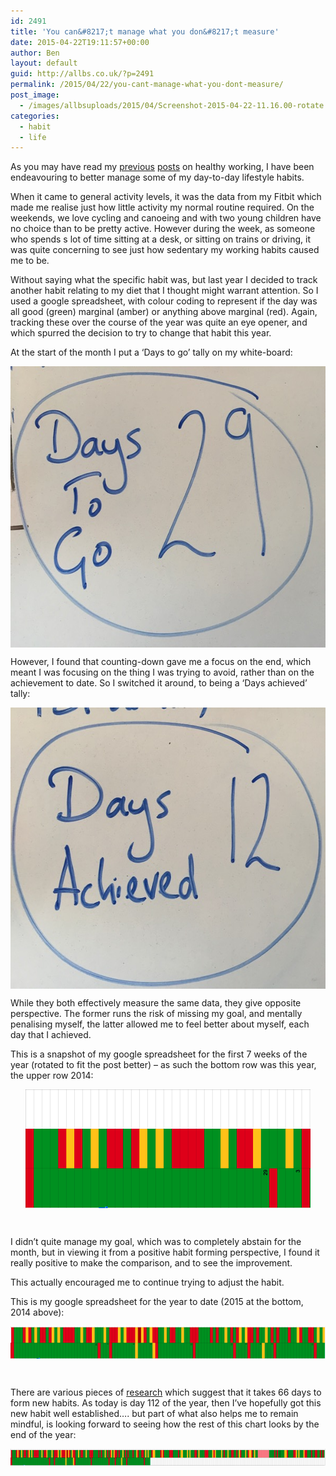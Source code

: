 ```yaml
---
id: 2491
title: 'You can&#8217;t manage what you don&#8217;t measure'
date: 2015-04-22T19:11:57+00:00
author: Ben
layout: default
guid: http://allbs.co.uk/?p=2491
permalink: /2015/04/22/you-cant-manage-what-you-dont-measure/
post_image:
  - /images/allbsuploads/2015/04/Screenshot-2015-04-22-11.16.00-rotate.png
categories:
  - habit
  - life
---
```

As you may have read my [previous](http://allbs.co.uk/2014/01/05/healthy-working/) [posts](http://allbs.co.uk/2014/08/16/healthy-working-standing-desk/) on healthy working, I have been endeavouring to better manage some of my day-to-day lifestyle habits.

When it came to general activity levels, it was the data from my Fitbit which made me realise just how little activity my normal routine required. On the weekends, we love cycling and canoeing and with two young children have no choice than to be pretty active. However during the week, as someone who spends s lot of time sitting at a desk, or sitting on trains or driving, it was quite concerning to see just how sedentary my working habits caused me to be.

Without saying what the specific habit was, but last year I decided to track another habit relating to my diet that I thought might warrant attention. So I used a google spreadsheet, with colour coding to represent if the day was all good (green) marginal (amber) or anything above marginal (red). Again, tracking these over the course of the year was quite an eye opener, and which spurred the decision to try to change that habit this year.

At the start of the month I put a ‘Days to go’ tally on my white-board:

<img style="display: block; margin-left: auto; margin-right: auto;" title="2015-04-22 11.21.10.jpg" src="/images/allbsuploads/2015/04/2015-04-22-11.21.10.jpg" alt="2015 04 22 11 21 10" width="600" height="450" border="0" />

However, I found that counting-down gave me a focus on the end, which meant I was focusing on the thing I was trying to avoid, rather than on the achievement to date. So I switched it around, to being a ‘Days achieved’ tally:

<img style="display: block; margin-left: auto; margin-right: auto;" title="2015-04-22 11.22.13.jpg" src="/images/allbsuploads/2015/04/2015-04-22-11.22.13.jpg" alt="2015 04 22 11 22 13" width="600" height="450" border="0" />

While they both effectively measure the same data, they give opposite perspective. The former runs the risk of missing my goal, and mentally penalising myself, the latter allowed me to feel better about myself, each day that I achieved.

This is a snapshot of my google spreadsheet for the first 7 weeks of the year (rotated to fit the post better) &#8211; as such the bottom row was this year, the upper row 2014:

<img style="display: block; margin-left: auto; margin-right: auto;" title="Screenshot 2015-04-22 11.16.00 rotate.png" src="/images/allbsuploads/2015/04/Screenshot-2015-04-22-11.16.00-rotate.png" alt="Screenshot 2015 04 22 11 16 00 rotate" width="456" height="190" border="0" />

&nbsp;

I didn’t quite manage my goal, which was to completely abstain for the month, but in viewing it from a positive habit forming perspective, I found it really positive to make the comparison, and to see the improvement.

This actually encouraged me to continue trying to adjust the habit.

This is my google spreadsheet for the year to date (2015 at the bottom, 2014 above):

<img style="display: block; margin-left: auto; margin-right: auto;" title="Screenshot 2015-04-22 11.16.56 rotate.png" src="/images/allbsuploads/2015/04/Screenshot-2015-04-22-11.16.56-rotate.png" alt="Screenshot 2015 04 22 11 16 56 rotate" width="589" height="52" border="0" />

&nbsp;

There are various pieces of [research](http://www.huffingtonpost.com/james-clear/forming-new-habits_b_5104807.html) which suggest that it takes 66 days to form new habits. As today is day 112 of the year, then I’ve hopefully got this new habit well established…. but part of what also helps me to remain mindful, is looking forward to seeing how the rest of this chart looks by the end of the year:

<img style="display: block; margin-left: auto; margin-right: auto;" title="Screenshot 2015-04-22 11.17.24 rotate.png" src="/images/allbsuploads/2015/04/Screenshot-2015-04-22-11.17.24-rotate.png" alt="Screenshot 2015 04 22 11 17 24 rotate" width="588" height="27" border="0" />

&nbsp;
